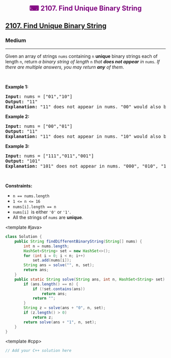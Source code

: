 <div align = "center">
<h style = "margin-bottom: 0px; margin-top: 0px; color : purple;" align = "center" class = "header">

## ⌨ 2107. Find Unique Binary String

</h>
</div>

<h2><a href="https://leetcode.com/problems/find-unique-binary-string" target = "_blank">2107. Find Unique Binary String</a></h2><h3>Medium</h3><hr><p>Given an array of strings <code>nums</code> containing <code>n</code> <strong>unique</strong> binary strings each of length <code>n</code>, return <em>a binary string of length </em><code>n</code><em> that <strong>does not appear</strong> in </em><code>nums</code><em>. If there are multiple answers, you may return <strong>any</strong> of them</em>.</p>

<p>&nbsp;</p>
<p><strong class="example">Example 1:</strong></p>

<pre>
<strong>Input:</strong> nums = [&quot;01&quot;,&quot;10&quot;]
<strong>Output:</strong> &quot;11&quot;
<strong>Explanation:</strong> &quot;11&quot; does not appear in nums. &quot;00&quot; would also be correct.
</pre>

<p><strong class="example">Example 2:</strong></p>

<pre>
<strong>Input:</strong> nums = [&quot;00&quot;,&quot;01&quot;]
<strong>Output:</strong> &quot;11&quot;
<strong>Explanation:</strong> &quot;11&quot; does not appear in nums. &quot;10&quot; would also be correct.
</pre>

<p><strong class="example">Example 3:</strong></p>

<pre>
<strong>Input:</strong> nums = [&quot;111&quot;,&quot;011&quot;,&quot;001&quot;]
<strong>Output:</strong> &quot;101&quot;
<strong>Explanation:</strong> &quot;101&quot; does not appear in nums. &quot;000&quot;, &quot;010&quot;, &quot;100&quot;, and &quot;110&quot; would also be correct.
</pre>

<p>&nbsp;</p>
<p><strong>Constraints:</strong></p>

<ul>
	<li><code>n == nums.length</code></li>
	<li><code>1 &lt;= n &lt;= 16</code></li>
	<li><code>nums[i].length == n</code></li>
	<li><code>nums[i] </code>is either <code>&#39;0&#39;</code> or <code>&#39;1&#39;</code>.</li>
	<li>All the strings of <code>nums</code> are <strong>unique</strong>.</li>
</ul>

<CodeTabs :languages="[ { name: 'C++', slot: 'cpp' }, { name: 'Java', slot: 'java' } ]">

<template #java>

```java
class Solution {
    public String findDifferentBinaryString(String[] nums) {
        int n = nums.length;
        HashSet<String> set = new HashSet<>();
        for (int i = 0; i < n; i++)
            set.add(nums[i]);
        String ans = solve("", n, set);
        return ans;
    }
    public static String solve(String ans, int n, HashSet<String> set) {
        if (ans.length() == n) {
            if (!set.contains(ans))
                return ans;
            return "";
        }
        String z = solve(ans + "0", n, set);
        if (z.length() > 0)
            return z;
        return solve(ans + "1", n, set);
    }
}
```

</template>

<template #cpp>

```cpp
// Add your C++ solution here
```

</template>

</CodeTabs>
